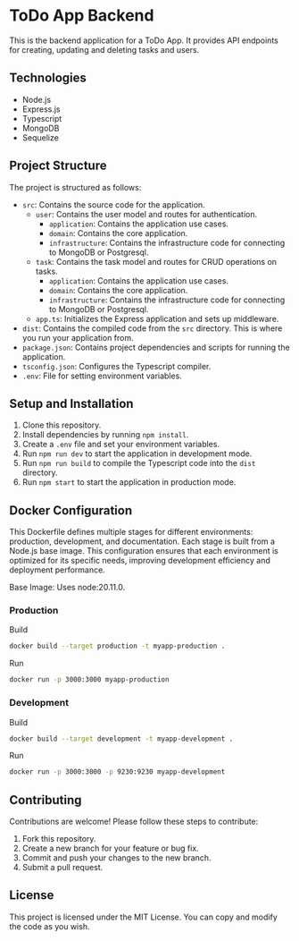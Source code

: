 # ToDo App Backend

This is the backend application for a ToDo App. It provides API endpoints for creating, updating and deleting tasks and users.

## Technologies

- Node.js
- Express.js
- Typescript
- MongoDB
- Sequelize

## Project Structure

The project is structured as follows:

- `src`: Contains the source code for the application.
  - `user`: Contains the user model and routes for authentication.
    - `application`: Contains the application use cases.
    - `domain`: Contains the core application.
    - `infrastructure`: Contains the infrastructure code for connecting to MongoDB or Postgresql.
  - `task`: Contains the task model and routes for CRUD operations on tasks.
    - `application`: Contains the application use cases.
    - `domain`: Contains the core application.
    - `infrastructure`: Contains the infrastructure code for connecting to MongoDB or Postgresql.
  - `app.ts`: Initializes the Express application and sets up middleware.
- `dist`: Contains the compiled code from the `src` directory. This is where you run your application from.
- `package.json`: Contains project dependencies and scripts for running the application.
- `tsconfig.json`: Configures the Typescript compiler.
- `.env`: File for setting environment variables.

## Setup and Installation

1. Clone this repository.
2. Install dependencies by running `npm install`.
3. Create a `.env` file and set your environment variables.
4. Run `npm run dev` to start the application in development mode.
5. Run `npm run build` to compile the Typescript code into the `dist` directory.
6. Run `npm start` to start the application in production mode.

## Docker Configuration

This Dockerfile defines multiple stages for different environments: production, development, and documentation. Each stage is built from a Node.js base image.
This configuration ensures that each environment is optimized for its specific needs, improving development efficiency and deployment performance.

Base Image: Uses node:20.11.0.

### Production

Build

```bash
docker build --target production -t myapp-production .
```

Run

```bash
docker run -p 3000:3000 myapp-production
```

### Development

Build

```bash
docker build --target development -t myapp-development .
```

Run

```bash
docker run -p 3000:3000 -p 9230:9230 myapp-development
```

## Contributing

Contributions are welcome! Please follow these steps to contribute:

1. Fork this repository.
2. Create a new branch for your feature or bug fix.
3. Commit and push your changes to the new branch.
4. Submit a pull request.

## License

This project is licensed under the MIT License.
You can copy and modify the code as you wish.

